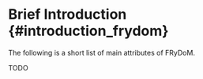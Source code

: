 Brief Introduction {#introduction_frydom}
==========================


The following is a short list of main attributes of FRyDoM.

TODO